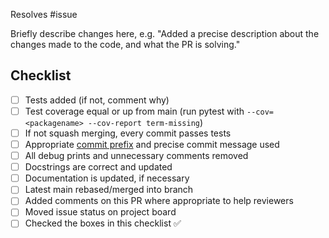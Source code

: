 Resolves #issue

Briefly describe changes here, e.g. "Added a precise description about the
changes made to the code, and what the PR is solving."

## Checklist

- [ ] Tests added (if not, comment why)
- [ ] Test coverage equal or up from main (run pytest with `--cov=<packagename> --cov-report term-missing`)
- [ ] If not squash merging, every commit passes tests
- [ ] Appropriate [commit prefix](https://upgraded-funicular-eywe4gy.pages.github.io/developing/#commit-prefixes) and precise commit message used
- [ ] All debug prints and unnecessary comments removed
- [ ] Docstrings are correct and updated
- [ ] Documentation is updated, if necessary
- [ ] Latest main rebased/merged into branch
- [ ] Added comments on this PR where appropriate to help reviewers
- [ ] Moved issue status on project board
- [ ] Checked the boxes in this checklist ✅
